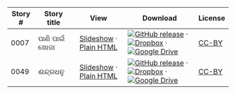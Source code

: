 Story # | Story title | View | Download | License
-------- | -----------  |:-------:| ---------------- | -------
0007 | ପାଣି ପାଇଁ ଖୋଜା | <a href="https://global-asp.github.io/stories/or/0007_ପାଣି-ପାଇଁ-ଖୋଜା_slides.html" target="_blank">Slideshow</a> · [Plain HTML](https://global-asp.github.io/stories/or/0007_ପାଣି-ପାଇଁ-ଖୋଜା.html) | [![GitHub release](https://cloud.githubusercontent.com/assets/9295750/9483128/0e089e5e-4b51-11e5-98ca-6da5cef156a7.png "GitHub release")]() · [![Dropbox](https://cloud.githubusercontent.com/assets/9295750/10150606/3f5ae2dc-65f5-11e5-8f63-841c51cc1cde.png "Dropbox")]() · [![Google Drive](https://cloud.githubusercontent.com/assets/9295750/9473522/1d6fdde4-4b10-11e5-98f5-aa6c6b04a08e.png "Google Drive")](https://drive.google.com/open?id=0B59ZADK9EsbsQXgyMV9KeWtONzQ) | [CC-BY](https://creativecommons.org/licenses/by/3.0/)
0049 | ଈନ୍ଦ୍ରଧନୁ | <a href="https://global-asp.github.io/stories/or/0049_ଈନ୍ଦ୍ରଧନୁ_slides.html" target="_blank">Slideshow</a> · [Plain HTML](https://global-asp.github.io/stories/or/0049_ଈନ୍ଦ୍ରଧନୁ.html) | [![GitHub release](https://cloud.githubusercontent.com/assets/9295750/9483128/0e089e5e-4b51-11e5-98ca-6da5cef156a7.png "GitHub release")]() · [![Dropbox](https://cloud.githubusercontent.com/assets/9295750/10150606/3f5ae2dc-65f5-11e5-8f63-841c51cc1cde.png "Dropbox")]() · [![Google Drive](https://cloud.githubusercontent.com/assets/9295750/9473522/1d6fdde4-4b10-11e5-98f5-aa6c6b04a08e.png "Google Drive")](https://drive.google.com/open?id=0B59ZADK9EsbsQXgyMV9KeWtONzQ) | [CC-BY](https://creativecommons.org/licenses/by/3.0/)
